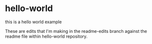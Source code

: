 # hello-world
this is a hello world example

These are edits that I'm making in the readme-edits branch against the readme file within hello-world repository.

